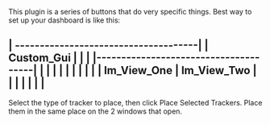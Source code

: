 This plugin is a series of buttons that do very specific things. Best way to set up your dashboard is like this:

| -------------------------------------|
|         Custom_Gui                   |
|                                      |
|--------------------------------------|
|                  |                   |
|                  |                   |
|                  |                   |
|   Im_View_One    |  Im_View_Two      |
|                  |                   |
|                  |                   |
----------------------------------------

Select the type of tracker to place, then click Place Selected Trackers.
Place them in the same place on the 2 windows that open.

